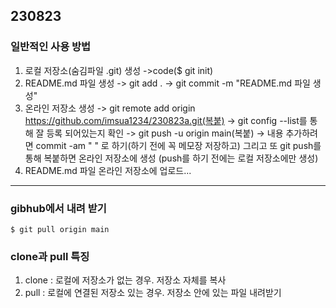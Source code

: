 ## 230823 ##
### 일반적인 사용 방법 ###
1. 로컬 저장소(숨김파일 .git) 생성 ->code($ git init)
2. README.md 파일 생성 -> git add . -> git commit -m "README.md 파일 생성" 
3. 온라인 저장소 생성 -> git remote add origin https://github.com/imsua1234/230823a.git(복붙)
-> git config --list를 통해 잘 등록 되어있는지 확인 -> git push -u origin main(복붙) -> 내용 추가하려면
commit -am " " 로 하기(하기 전에 꼭 메모장 저장하고) 그리고 또 git push를 통해 복붙하면 온라인 저장소에 생성
(push를 하기 전에는 로컬 저장소에만 생성)
4. README.md 파일 온라인 저장소에 업로드...

****
### gibhub에서 내려 받기 ###
`$ git pull origin main`

### clone과 pull 특징 ###
1. clone : 로컬에 저장소가 없는 경우. 저장소 자체를 복사
2. pull : 로컬에 연결된 저장소 있는 경우. 저장소 안에 있는 파일 내려받기



